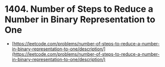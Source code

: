 # 1404. Number of Steps to Reduce a Number in Binary Representation to One

- [https://leetcode.com/problems/number-of-steps-to-reduce-a-number-in-binary-representation-to-one/description/](https://leetcode.com/problems/number-of-steps-to-reduce-a-number-in-binary-representation-to-one/description/)
